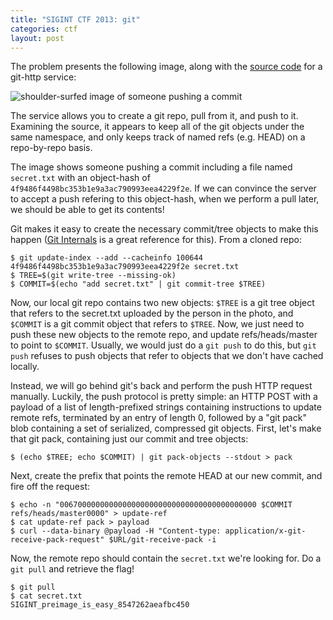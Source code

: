 ```yaml
---
title: "SIGINT CTF 2013: git"
categories: ctf
layout: post
---
```


The problem presents the following image, along with the [source code][source.tar.bz2] for a git-http service:

![shoulder-surfed image of someone pushing a commit][photo.jpg]

The service allows you to create a git repo, pull from it, and push to it.  Examining the source, it appears to keep all of the git objects under the same namespace, and only keeps track of named refs (e.g. HEAD) on a repo-by-repo basis.

The image shows someone pushing a commit including a file named `secret.txt` with an object-hash of `4f9486f4498bc353b1e9a3ac790993eea4229f2e`.  If we can convince the server to accept a push refering to this object-hash, when we perform a pull later, we should be able to get its contents!

Git makes it easy to create the necessary commit/tree objects to make this happen ([Git Internals][git-internals] is a great reference for this).  From a cloned repo:

    $ git update-index --add --cacheinfo 100644 4f9486f4498bc353b1e9a3ac790993eea4229f2e secret.txt
    $ TREE=$(git write-tree --missing-ok)
    $ COMMIT=$(echo "add secret.txt" | git commit-tree $TREE)

Now, our local git repo contains two new objects: `$TREE` is a git tree object that refers to the secret.txt uploaded by the person in the photo, and `$COMMIT` is a git commit object that refers to `$TREE`.  Now, we just need to push these new objects to the remote repo, and update refs/heads/master to point to `$COMMIT`.  Usually, we would just do a `git push` to do this, but `git push` refuses to push objects that refer to objects that we don't have cached locally.

Instead, we will go behind git's back and perform the push HTTP request manually.  Luckily, the push protocol is pretty simple:  an HTTP POST with a payload of a list of length-prefixed strings containing instructions to update remote refs, terminated by an entry of length 0, followed by a "git pack" blob containing a set of serialized, compressed git objects.  First, let's make that git pack, containing just our commit and tree objects:

    $ (echo $TREE; echo $COMMIT) | git pack-objects --stdout > pack

Next, create the prefix that points the remote HEAD at our new commit, and fire off the request:

    $ echo -n "00670000000000000000000000000000000000000000 $COMMIT refs/heads/master0000" > update-ref
    $ cat update-ref pack > payload
    $ curl --data-binary @payload -H "Content-type: application/x-git-receive-pack-request" $URL/git-receive-pack -i

Now, the remote repo should contain the `secret.txt` we're looking for.  Do a `git pull` and retrieve the flag!

    $ git pull
    $ cat secret.txt
    SIGINT_preimage_is_easy_8547262aeafbc450

[git-internals]: http://git-scm.com/book/en/Git-Internals-Git-Objects

[source.tar.bz2]: /postfiles/2013-07-07-sigint-ctf-git/source.tar.bz2
[photo.jpg]: /postfiles/2013-07-07-sigint-ctf-git/
